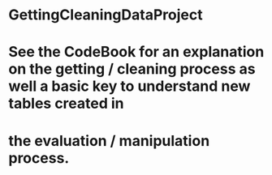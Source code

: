 # GettingCleaningDataProject
# See the CodeBook for an explanation on the getting / cleaning process as well a basic key to understand new tables created in
# the evaluation / manipulation process.
